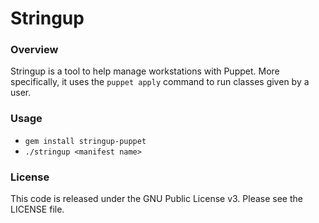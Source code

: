 # Stringup

### Overview
Stringup is a tool to help manage workstations with Puppet. More
specifically, it uses the `puppet apply` command to run classes given by
a user.

### Usage
* `gem install stringup-puppet`
* `./stringup <manifest name>`

### License
This code is released under the GNU Public License v3. Please see the LICENSE file.
